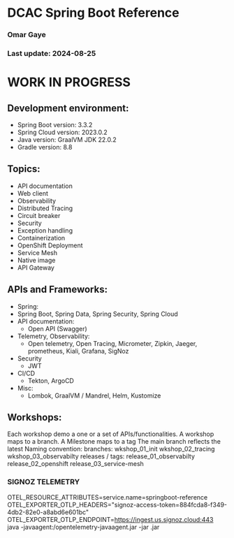 # DCAC Spring Boot Reference

###     Omar Gaye
###     Last update: 2024-08-25


# WORK IN PROGRESS

## Development environment:
* Spring Boot version: 3.3.2
* Spring Cloud version: 2023.0.2
* Java version: GraalVM JDK 22.0.2
* Gradle version: 8.8

## Topics:
* API documentation
* Web client
* Observability
* Distributed Tracing
* Circuit breaker
* Security
* Exception handling
* Containerization
* OpenShift Deployment
* Service Mesh
* Native image
* API Gateway

## APIs and Frameworks:
* Spring:
 * Spring Boot, Spring Data, Spring Security, Spring Cloud
* API documentation:
  * Open API (Swagger)
* Telemetry, Observability:
  * Open telemetry, Open Tracing, Micrometer, Zipkin, Jaeger, prometheus, Kiali, Grafana, SigNoz
* Security
  * JWT
* CI/CD
  * Tekton, ArgoCD
* Misc:
  * Lombok, GraalVM / Mandrel, Helm, Kustomize


## Workshops:
Each workshop demo a one or a set of APIs/functionalities. A workshop maps to a branch. A Milestone maps to a tag
The main branch reflects the latest
Naming convention:
branches:
wkshop_01_init
wkshop_02_tracing
wkshop_03_observabilty
releases / tags:
release_01_observabilty
release_02_openshift
release_03_service-mesh

### SIGNOZ TELEMETRY
OTEL_RESOURCE_ATTRIBUTES=service.name=springboot-reference \
OTEL_EXPORTER_OTLP_HEADERS="signoz-access-token=884fcda8-f349-4db2-82e0-a8abd6e601bc" \
OTEL_EXPORTER_OTLP_ENDPOINT=https://ingest.us.signoz.cloud:443 \
java -javaagent:<path>/opentelemetry-javaagent.jar -jar <my-app>.jar
